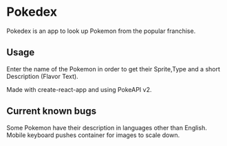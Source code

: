 # Pokedex

Pokedex is an app to look up Pokemon from the popular franchise.

## Usage

Enter the name of the Pokemon in order to get their Sprite,Type and a short Description (Flavor Text).

Made with create-react-app and using PokeAPI v2.

## Current known bugs

Some Pokemon have their description in languages other than English.
Mobile keyboard pushes container for images to scale down.
